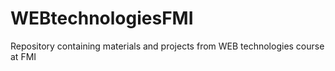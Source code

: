 # WEBtechnologiesFMI
Repository containing materials and projects from WEB technologies course at FMI
